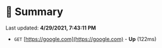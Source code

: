 # 📖 Summary
Last updated: **4/29/2021, 7:43:11 PM**

- `GET` [https://google.com](https://google.com) - **Up** (122ms)
